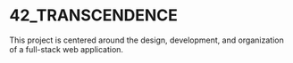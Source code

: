 # 42_TRANSCENDENCE
This project is centered around the design, development, and organization of a full-stack web application.
